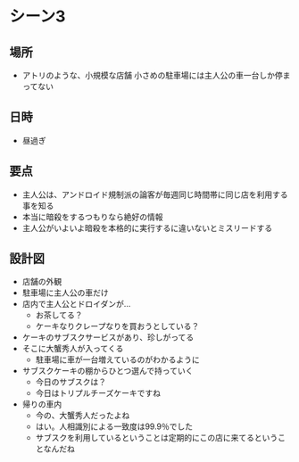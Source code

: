 # シーン3
## 場所
* アトリのような、小規模な店舗 小さめの駐車場には主人公の車一台しか停まってない

## 日時
* 昼過ぎ

## 要点
* 主人公は、アンドロイド規制派の論客が毎週同じ時間帯に同じ店を利用する事を知る
* 本当に暗殺をするつもりなら絶好の情報
* 主人公がいよいよ暗殺を本格的に実行するに違いないとミスリードする

## 設計図
* 店舗の外観
* 駐車場に主人公の車だけ
* 店内で主人公とドロイダンが…
  * お茶してる？
  * ケーキなりクレープなりを買おうとしている？
* ケーキのサブスクサービスがあり、珍しがってる
* そこに大蟹秀人が入ってくる
  * 駐車場に車が一台増えているのがわかるように
* サブスクケーキの棚からひとつ選んで持っていく
  * 今日のサブスクは？
  * 今日はトリプルチーズケーキですね
* 帰りの車内
  * 今の、大蟹秀人だったよね
  * はい。人相識別による一致度は99.9％でした
  * サブスクを利用しているということは定期的にこの店に来てるということなんだね


